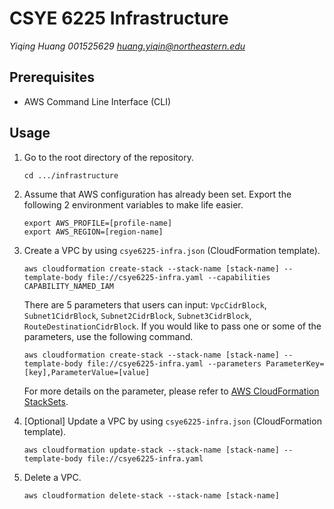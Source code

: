 # CSYE 6225 Infrastructure

*Yiqing Huang 001525629 huang.yiqin@northeastern.edu*

## Prerequisites

- AWS Command Line Interface (CLI)



## Usage

1. Go to the root directory of the repository.

   ```shell
   cd .../infrastructure
   ```

2. Assume that AWS configuration has already been set. Export the following 2 environment variables to make life easier.

   ```shell
   export AWS_PROFILE=[profile-name]
   export AWS_REGION=[region-name]
   ```

3. Create a VPC by using `csye6225-infra.json` (CloudFormation template).

   ```shell
   aws cloudformation create-stack --stack-name [stack-name] --template-body file://csye6225-infra.yaml --capabilities CAPABILITY_NAMED_IAM
   ```

   There are 5 parameters that users can input: `VpcCidrBlock`, `Subnet1CidrBlock`, `Subnet2CidrBlock`, `Subnet3CidrBlock`, `RouteDestinationCidrBlock`. If you would like to pass one or some of the parameters, use the following command.

   ```shell
   aws cloudformation create-stack --stack-name [stack-name] --template-body file://csye6225-infra.yaml --parameters ParameterKey=[key],ParameterValue=[value]
   ```

   For more details on the parameter, please refer to [AWS CloudFormation StackSets](https://docs.aws.amazon.com/codepipeline/latest/userguide/action-reference-StackSets.html).

4. [Optional] Update a VPC by using `csye6225-infra.json` (CloudFormation template).

   ```shell
   aws cloudformation update-stack --stack-name [stack-name] --template-body file://csye6225-infra.yaml
   ```

5. Delete a VPC.

   ```shell
   aws cloudformation delete-stack --stack-name [stack-name]
   ```

